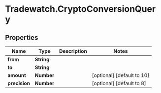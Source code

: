 # Tradewatch.CryptoConversionQuery

## Properties

Name | Type | Description | Notes
------------ | ------------- | ------------- | -------------
**from** | **String** |  | 
**to** | **String** |  | 
**amount** | **Number** |  | [optional] [default to 10]
**precision** | **Number** |  | [optional] [default to 8]


